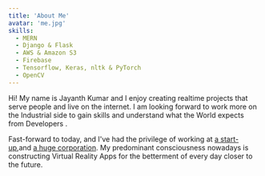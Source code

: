 ```yaml
---
title: 'About Me'
avatar: 'me.jpg'
skills:
  - MERN
  - Django & Flask
  - AWS & Amazon S3
  - Firebase
  - Tensorflow, Keras, nltk & PyTorch
  - OpenCV
---
```


Hi! My name is Jayanth Kumar and I enjoy creating realtime projects that serve people and live on the internet. 
I am looking forward to work more on the Industrial side to gain skills and understand what the World expects from Developers .
 
Fast-forward to today, and I've had the privilege of working at
[a start-up]("https://www.surveybuddy.in/"),and
[a huge corporation]("https://www.tvsmotor.com/"). My
predominant consciousness nowadays is constructing Virtual Reality Apps for the betterment of every day closer to the future.
